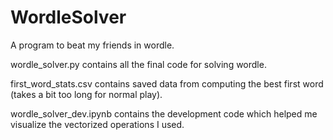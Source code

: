 # WordleSolver
A program to beat my friends in wordle.

wordle_solver.py contains all the final code for solving wordle.

first_word_stats.csv contains saved data from computing the best first word (takes a bit too long for normal play).

wordle_solver_dev.ipynb contains the development code which helped me visualize the vectorized operations I used.
